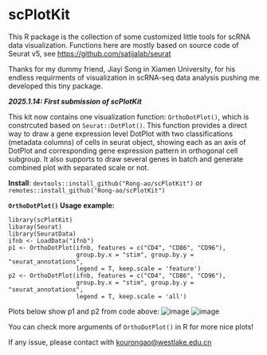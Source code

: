 # scPlotKit
This R package is the collection of some customized little tools for scRNA data visualization.
Functions here are mostly based on source code of Seurat v5, see https://github.com/satijalab/seurat

Thanks for my dummy friend, Jiayi Song in Xiamen University, for his endless requirments of visualization in scRNA-seq data analysis pushing me developed this tiny package.

***2025.1.14: First submission of scPlotKit***

This kit now contains one visualization function: `OrthoDotPlot()`, which is constrcuted based on `Seurat::DotPlot()`. This function provides a direct way to draw a gene expression level DotPlot with two classifications (metadata columns) of cells in seurat object, showing each as an axis of DotPlot and corresponding gene expression pattern in orthogonal cell subgroup. It also supports to draw several genes in batch and generate combined plot with separated scale or not.

**Install**: 
`devtools::install_github("Rong-ao/scPlotKit")`
or
`remotes::install_github("Rong-ao/scPlotKit")`

**`OrthoDotPlot()` Usage example:**

```
library(scPlotKit)
libaray(Seurat)
library(SeuratData)
ifnb <- LoadData("ifnb")
p1 <- OrthoDotPlot(ifnb, features = c("CD4", "CD86", "CD96"),
                   group.by.x = "stim", group.by.y = "seurat_annotations",
                   legend = T, keep.scale = 'feature')
p2 <- OrthoDotPlot(ifnb, features = c("CD4", "CD86", "CD96"),
                   group.by.x = "stim", group.by.y = "seurat_annotations",
                   legend = T, keep.scale = 'all')
```

Plots below show p1 and p2 from code above:
![image](https://github.com/user-attachments/assets/dfd6163f-4c1d-40ce-85d4-77a64494c596) ![image](https://github.com/user-attachments/assets/34abc107-203b-4c4d-b173-a3fa0f9f9f2b)

You can check more arguments of `OrthoDotPlot()` in R for more nice plots!

If any issue, please contact with kourongao@westlake.edu.cn
